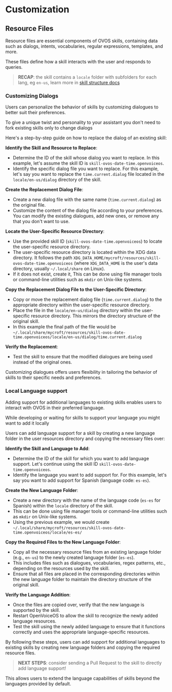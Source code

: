 # Customization

## Resource Files

Resource files are essential components of OVOS skills, containing data such as dialogs, intents, vocabularies, regular expressions, templates, and more. 

These files define how a skill interacts with the user and responds to queries.

> **RECAP**: the skill contains a `locale` folder with subfolders for each lang, eg `en-us`, learn more in [skill structure docs](https://openvoiceos.github.io/ovos-technical-manual/skill_structure/)


### Customizing Dialogs

Users can personalize the behavior of skills by customizing dialogues to better suit their preferences. 

To give a unique twist and personality to your assistant you don't need to fork existing skills only to change dialogs

Here's a step-by-step guide on how to replace the dialog of an existing skill:

**Identify the Skill and Resource to Replace**:

   - Determine the ID of the skill whose dialog you want to replace. In this example, let's assume the skill ID is `skill-ovos-date-time.openvoiceos`.
   - Identify the specific dialog file you want to replace. For this example, let's say you want to replace the `time.current.dialog` file located in the `locale/en-us/dialog` directory of the skill.

**Create the Replacement Dialog File**:

   - Create a new dialog file with the same name (`time.current.dialog`) as the original file.
   - Customize the content of the dialog file according to your preferences. You can modify the existing dialogues, add new ones, or remove any that you don't want to use.

**Locate the User-Specific Resource Directory**:

   - Use the provided skill ID (`skill-ovos-date-time.openvoiceos`) to locate the user-specific resource directory.
   - The user-specific resource directory is located within the XDG data directory. It follows the path `XDG_DATA_HOME/mycroft/resources/skill-ovos-date-time.openvoiceos` (where `XDG_DATA_HOME` is the user's data directory, usually `~/.local/share` on Linux).
   - If it does not exist, create it, This can be done using file manager tools or command-line utilities such as `mkdir` on Unix-like systems.

**Copy the Replacement Dialog File to the User-Specific Directory**:

   - Copy or move the replacement dialog file (`time.current.dialog`) to the appropriate directory within the user-specific resource directory.
   - Place the file in the `locale/en-us/dialog` directory within the user-specific resource directory. This mirrors the directory structure of the original skill.
   - In this example the final path of the file would be `~/.local/share/mycroft/resources/skill-ovos-date-time.openvoiceos/locale/en-us/dialog/time.current.dialog` 

**Verify the Replacement**:

   - Test the skill to ensure that the modified dialogues are being used instead of the original ones.


Customizing dialogues offers users flexibility in tailoring the behavior of skills to their specific needs and preferences.


### Local Language support

Adding support for additional languages to existing skills enables users to interact with OVOS in their preferred language. 

While developing or waiting for skills to support your language you might want to add it locally

Users can add language support for a skill by creating a new language folder in the user resources directory and copying the necessary files over:

**Identify the Skill and Language to Add**:

   - Determine the ID of the skill for which you want to add language support. Let's continue using the skill ID `skill-ovos-date-time.openvoiceos`.
   - Identify the language you want to add support for. For this example, let's say you want to add support for Spanish (language code: `es-es`).

**Create the New Language Folder**:

   - Create a new directory with the name of the language code (`es-es` for Spanish) within the `locale` directory of the skill.
   - This can be done using file manager tools or command-line utilities such as `mkdir` on Unix-like systems.
   - Using the previous example, we would create `~/.local/share/mycroft/resources/skill-ovos-date-time.openvoiceos/locale/es-es/`

**Copy the Required Files to the New Language Folder**:

   - Copy all the necessary resource files from an existing language folder (e.g., `en-us`) to the newly created language folder (`es-es`).
   - This includes files such as dialogues, vocabularies, regex patterns, etc., depending on the resources used by the skill.
   - Ensure that all files are placed in the corresponding directories within the new language folder to maintain the directory structure of the original skill.

**Verify the Language Addition**:

   - Once the files are copied over, verify that the new language is supported by the skill.
   - Restart OpenVoiceOS to allow the skill to recognize the newly added language resources.
   - Test the skill using the newly added language to ensure that it functions correctly and uses the appropriate language-specific resources.

By following these steps, users can add support for additional languages to existing skills by creating new language folders and copying the required resource files.

> **NEXT STEPS**: consider sending a Pull Request to the skill to directly add language support!

This allows users to extend the language capabilities of skills beyond the languages provided by default.
